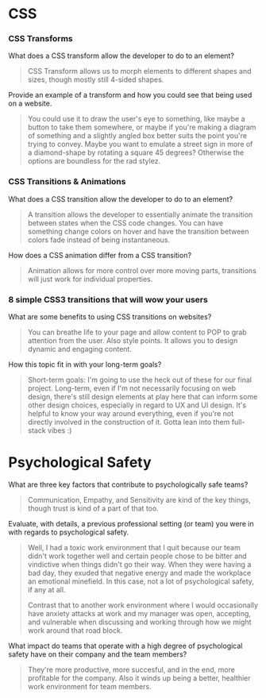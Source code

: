 # CSS
### CSS Transforms

What does a CSS transform allow the developer to do to an element?

> CSS Transform allows us to morph elements to different shapes and sizes, though mostly still 4-sided shapes.

Provide an example of a transform and how you could see that being used on a website.

> You could use it to draw the user's eye to something, like maybe a button to take them somewhere, or maybe if you're making a diagram of something and a slightly angled box better suits the point you're trying to convey. Maybe you want to emulate a street sign in more of a diamond-shape by rotating a square 45 degrees? Otherwise the options are boundless for the rad stylez.

### CSS Transitions & Animations

What does a CSS transition allow the developer to do to an element?

> A transition allows the developer to essentially animate the transition between states when the CSS code changes. You can have something change colors on hover and have the transition between colors fade instead of being instantaneous.

How does a CSS animation differ from a CSS transition?

> Animation allows for more control over more moving parts, transitions will just work for individual properties.

### 8 simple CSS3 transitions that will wow your users

What are some benefits to using CSS transitions on websites?

> You can breathe life to your page and allow content to POP to grab attention from the user. Also style points. It allows you to design dynamic and engaging content.

How this topic fit in with your long-term goals?

> Short-term goals: I'm going to use the heck out of these for our final project. Long-term, even if I'm not necessarily focusing on web design, there's still design elements at play here that can inform some other design choices, especially in regard to UX and UI design. It's helpful to know your way around everything, even if you're not directly involved in the construction of it. Gotta lean into them full-stack vibes :)

# Psychological Safety

What are three key factors that contribute to psychologically safe teams?

> Communication, Empathy, and Sensitivity are kind of the key things, though trust is kind of a part of that too.

Evaluate, with details, a previous professional setting (or team) you were in with regards to psychological safety.

> Well, I had a toxic work environment that I quit because our team didn't work together well and certain people chose to be bitter and vindictive when things didn't go their way. When they were having a bad day, they exuded that negative energy and made the workplace an emotional minefield. In this case, not a lot of psychological safety, if any at all.
>
> Contrast that to another work environment where I would occasionally have anxiety attacks at work and my manager was open, accepting, and vulnerable when discussing and working through how we might work around that road block.

What impact do teams that operate with a high degree of psychological safety have on their company and the team members?

> They're more productive, more succesful, and in the end, more profitable for the company. Also it winds up being a better, healthier work environment for team members.
